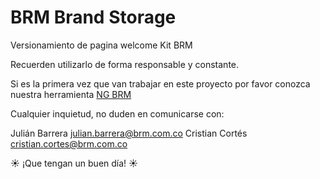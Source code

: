 # BRM Brand Storage


Versionamiento de pagina welcome Kit BRM

Recuerden utilizarlo de forma responsable y constante.

Si es la primera vez que van trabajar en este proyecto por favor conozca nuestra herramienta [NG BRM](https://github.com/BRMBog/ng-brm)


Cualquier inquietud, no duden en comunicarse con:

Julián Barrera julian.barrera@brm.com.co Cristian Cortés cristian.cortes@brm.com.co

:sunny: ¡Que tengan un buen día! :sunny: